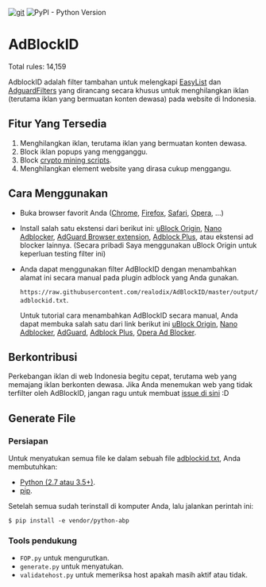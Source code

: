 [![git](https://img.shields.io/badge/Update%20via-GitHub%20Desktop-663399.svg?style=popout-square&logo=github)](https://gitforwindows.org)
![PyPI - Python Version](https://img.shields.io/pypi/pyversions/python-abp.svg?logo=python&style=popout-square)

# AdBlockID

Total rules: 14,159

AdblockID adalah filter tambahan untuk melengkapi [EasyList](https://github.com/easylist/easylist) dan [AdguardFilters](https://github.com/AdguardTeam/AdguardFilters) yang dirancang secara khusus untuk menghilangkan iklan (terutama iklan yang bermuatan konten dewasa) pada website di Indonesia.


## Fitur Yang Tersedia
1. Menghilangkan iklan, terutama iklan yang bermuatan konten dewasa.
2. Block iklan popups yang mengganggu.
3. Block [crypto mining scripts](https://www.mycryptopedia.com/crypto-mining-scripts/).
4. Menghilangkan element website yang dirasa cukup menggangu.


## Cara Menggunakan
- Buka browser favorit Anda ([Chrome](https://www.google.com/chrome/), [Firefox](https://www.mozilla.org/firefox/), [Safari](http://www.apple.com/safari/), [Opera](http://www.opera.com/), ...)
- Install salah satu ekstensi dari berikut ini: [uBlock Origin](https://github.com/gorhill/uBlock#installation), [Nano Adblocker](https://github.com/NanoAdblocker/NanoCore#install-links), [AdGuard Browser extension](https://adguard.com/en/adguard-browser-extension/overview.html), [Adblock Plus](https://adblockplus.org), atau ekstensi ad blocker lainnya. (Secara pribadi Saya menggunakan uBlock Origin untuk keperluan testing filter ini)
- Anda dapat menggunakan filter AdBlockID dengan menambahkan alamat ini secara manual pada plugin adblock yang Anda gunakan.

   `https://raw.githubusercontent.com/realodix/AdBlockID/master/output/adblockid.txt`.
   
   Untuk tutorial cara menambahkan AdBlockID secara manual, Anda dapat membuka salah satu dari link berikut ini [uBlock Origin](https://github.com/realodix/AdBlockID/blob/master/tutorial/uBlock-import-filter.md), [Nano Adblocker](https://github.com/realodix/AdBlockID/blob/master/tutorial/uBlock-import-filter.md), [AdGuard](https://github.com/realodix/AdBlockID/blob/master/tutorial/Adguard-import-filter.md), [Adblock Plus](https://github.com/realodix/AdBlockID/blob/master/tutorial/Adblock-Plus-import-filter.md), [Opera Ad Blocker](https://github.com/realodix/AdBlockID/blob/master/tutorial/Opera-AdBlocker-import-filter.md).


## Berkontribusi
Perkebangan iklan di web Indonesia begitu cepat, terutama web yang memajang iklan berkonten dewasa. Jika Anda menemukan web yang tidak terfilter oleh AdBlockID, jangan ragu untuk membuat [issue di sini](https://github.com/realodix/AdBlockID/issues) :D


## Generate File

### Persiapan
Untuk menyatukan semua file ke dalam sebuah file [adblockid.txt](https://raw.githubusercontent.com/realodix/AdBlockID/master/output/adblockid.txt), Anda membutuhkan:

* [Python (2.7 atau 3.5+)](https://www.python.org/downloads/).
* [pip](https://pypi.org/project/pip/).

Setelah semua sudah terinstall di komputer Anda, lalu jalankan perintah ini:

`$ pip install -e vendor/python-abp`

### Tools pendukung
* `FOP.py` untuk mengurutkan.
* `generate.py` untuk menyatukan.
* `validatehost.py` untuk memeriksa host apakah masih aktif atau tidak.
